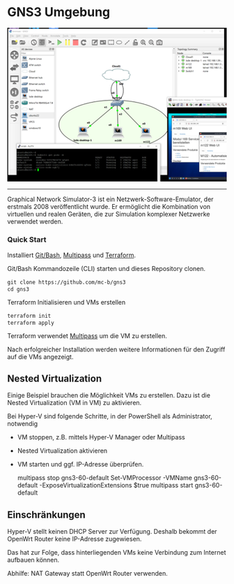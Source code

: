 GNS3 Umgebung
=============

![](images/gns3.png)

- - - 

Graphical Network Simulator-3 ist ein Netzwerk-Software-Emulator, der erstmals 2008 veröffentlicht wurde. Er ermöglicht die Kombination von virtuellen und realen Geräten, die zur Simulation komplexer Netzwerke verwendet werden.

### Quick Start

Installiert [Git/Bash](https://git-scm.com/downloads), [Multipass](https://multipass.run/) und [Terraform](https://www.terraform.io/).

Git/Bash Kommandozeile (CLI) starten und dieses Repository clonen.

    git clone https://github.com/mc-b/gns3
    cd gns3
    
Terraform Initialisieren und VMs erstellen

    terraform init
    terraform apply
    
Terraform verwendet [Multipass](https://multipass.run/) um die VM zu erstellen.

Nach erfolgreicher Installation werden weitere Informationen für den Zugriff auf die VMs angezeigt.


Nested Virtualization
---------------------

Einige Beispiel brauchen die Möglichkeit VMs zu erstellen. Dazu ist die Nested Virtualization (VM in VM) zu aktivieren.

Bei Hyper-V sind folgende Schritte, in der PowerShell als Administrator, notwendig
* VM stoppen, z.B. mittels Hyper-V Manager oder Multipass 
* Nested Virtualization aktivieren
* VM starten und ggf. IP-Adresse überprüfen.

    multipass stop gns3-60-default
    Set-VMProcessor -VMName gns3-60-default -ExposeVirtualizationExtensions $true
    multipass start gns3-60-default
    
Einschränkungen
---------------

Hyper-V stellt keinen DHCP Server zur Verfügung. Deshalb bekommt der OpenWrt Router keine IP-Adresse zugewiesen. 

Das hat zur Folge, dass hinterliegenden VMs keine Verbindung zum Internet aufbauen können.

Abhilfe: NAT Gateway statt OpenWrt Router verwenden.